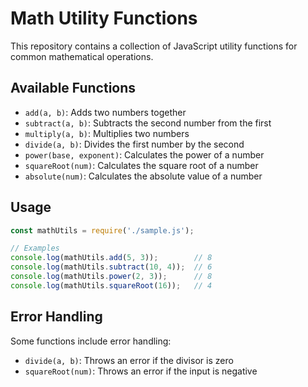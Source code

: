 # Math Utility Functions

This repository contains a collection of JavaScript utility functions for common mathematical operations.

## Available Functions

- `add(a, b)`: Adds two numbers together
- `subtract(a, b)`: Subtracts the second number from the first
- `multiply(a, b)`: Multiplies two numbers
- `divide(a, b)`: Divides the first number by the second
- `power(base, exponent)`: Calculates the power of a number
- `squareRoot(num)`: Calculates the square root of a number
- `absolute(num)`: Calculates the absolute value of a number

## Usage

```javascript
const mathUtils = require('./sample.js');

// Examples
console.log(mathUtils.add(5, 3));        // 8
console.log(mathUtils.subtract(10, 4));  // 6
console.log(mathUtils.power(2, 3));      // 8
console.log(mathUtils.squareRoot(16));   // 4
```

## Error Handling

Some functions include error handling:
- `divide(a, b)`: Throws an error if the divisor is zero
- `squareRoot(num)`: Throws an error if the input is negative

